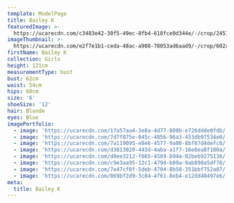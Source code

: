 ```yaml
---
template: ModelPage
title: Bailey K
featuredImage: >-
  https://ucarecdn.com/c3483e42-30f5-49ec-8fb4-618fce0d344e/-/crop/2451x976/0,0/-/preview/
imageThumbnail: >-
  https://ucarecdn.com/e2f7e1b1-ceda-48ac-a908-78053ad6aad9/-/crop/602x819/492,540/-/preview/
firstName: Bailey K
collection: Girls
height: 121cm
measurementType: bust
bust: 62cm
waist: 54cm
hips: 60cm
size: '6'
shoeSize: '12'
hair: Blonde
eyes: Blue
imagePortfolio:
  - image: 'https://ucarecdn.com/17a57aa4-3e8a-4d77-800b-e726ddde8fdb/'
  - image: 'https://ucarecdn.com/7d7f875e-045c-4856-96a3-453db97534e0/'
  - image: 'https://ucarecdn.com/7a119095-e8e6-4577-9a00-8bf87d4defc8/'
  - image: 'https://ucarecdn.com/d3813020-443d-4aba-a1f7-16e8ea8f180a/'
  - image: 'https://ucarecdn.com/d0ee3212-f665-4589-b94a-02beb9275138/'
  - image: 'https://ucarecdn.com/c9e3aa95-12c1-4794-b09a-9ab890a5df78/'
  - image: 'https://ucarecdn.com/7e47cf0f-5deb-4704-8b58-351bbf752a87/'
  - image: 'https://ucarecdn.com/069bf2d9-3c84-4f61-8eb4-e12dd40497e6/'
meta:
  title: Bailey K
---
```


